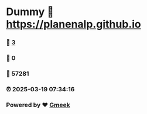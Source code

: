 # Dummy :link: https://planenalp.github.io 
### :page_facing_up: [3](https://planenalp.github.io/tag.html) 
### :speech_balloon: 0 
### :hibiscus: 57281 
### :alarm_clock: 2025-03-19 07:34:16 
### Powered by :heart: [Gmeek](https://github.com/Meekdai/Gmeek)
